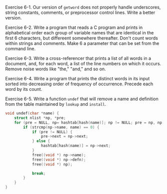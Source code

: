Exercise 6-1. Our version of ``getword`` does not properly handle underscores, string constants, comments, or preprocessor control lines. Write a better version.

Exercise 6-2. Write a program that reads a C program and prints in alphabetical order each group of variable names that are identical in the first 6 characters, but differeent somewhere thereafter. Don't count words within strings and comments. Make 6 a parameter that can be set from the command line. 

Exercise 6-3. Write a cross-referencer that prints a list of all words in a document, and, for each word, a list of the line numbers on which it occurs. Remove noise words like "the," "and," and so on.

Exercise 6-4. Write a program that prints the distinct words in its input sorted into decreasing order of frequency of occurrence. Precede each word by its count.

Exercise 6-5. Write a function ``undef`` that will remove a name and definition from the table maintained by ``lookup`` and ``install``.
```c
void undef(char *name) {
    struct nlist *np, *pre;
    for (pre = NULL, np= hashtab[hash(name)]; np != NULL; pre = np, np = np->next) {
        if (strcmp(np->name, name) == 0) {
            if (pre != NULL) {
                pre->next = np->next;
            } else {
                hashtab[hash(name)] = np->next;
            }
            free((void *) np->name);
            free((void *) np->defn);
            free((void *) np);

            break;
        }
    }   
}
```
